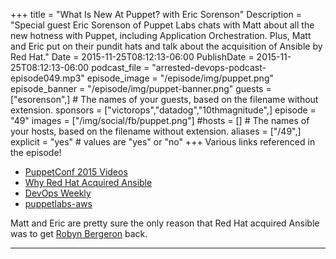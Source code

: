 +++
title = "What Is New At Puppet? with Eric Sorenson"
Description = "Special guest Eric Sorenson of Puppet Labs chats with Matt about all the new hotness with Puppet, including Application Orchestration. Plus, Matt and Eric put on their pundit hats and talk about the acquisition of Ansible by Red Hat."
Date = 2015-11-25T08:12:13-06:00
PublishDate = 2015-11-25T08:12:13-06:00
podcast_file = "arrested-devops-podcast-episode049.mp3"
episode_image = "/episode/img/puppet.png"
episode_banner = "/episode/img/puppet-banner.png"
guests = ["esorenson",] # The names of your guests, based on the filename without extension.
sponsors = ["victorops","datadog","10thmagnitude",]
episode = "49"
images = ["/img/social/fb/puppet.png"]
#hosts = [] # The names of your hosts, based on the filename without extension.
aliases = ["/49",]
explicit = "yes" # values are "yes" or "no"
+++
Various links referenced in the episode!

- [PuppetConf 2015 Videos](http://info.puppetlabs.com/PuppetConf-2015-Videos-and-Presentations.html)
- [Why Red Hat Acquired Ansible](https://www.redhat.com/en/about/blog/why-red-hat-acquired-ansible)
- [DevOps Weekly](http://www.devopsweekly.com/)
- [puppetlabs-aws](https://github.com/puppetlabs/puppetlabs-aws)

Matt and Eric are pretty sure the only reason that Red Hat acquired Ansible was to get [Robyn Bergeron](https://twitter.com/robynbergeron) back.

---
